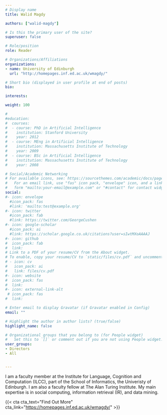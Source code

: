 ```yaml
---
# Display name
title: Walid Magdy 

authors: ["walid-magdy"]

# Is this the primary user of the site?
superuser: false 

# Role/position
role: Reader 

# Organizations/Affiliations
organizations:
- name: University of Edinburgh
  url: "http://homepages.inf.ed.ac.uk/wmagdy/"

# Short bio (displayed in user profile at end of posts)
bio: 

interests: 

weight: 100

#
#education:
#  courses:
#  - course: PhD in Artificial Intelligence
#    institution: Stanford University
#    year: 2012
#  - course: MEng in Artificial Intelligence
#    institution: Massachusetts Institute of Technology
#    year: 2009
#  - course: BSc in Artificial Intelligence
#    institution: Massachusetts Institute of Technology
#    year: 2008

# Social/Academic Networking
# For available icons, see: https://sourcethemes.com/academic/docs/page-builder/#icons
#   For an email link, use "fas" icon pack, "envelope" icon, and a link in the
#   form "mailto:your-email@example.com" or "#contact" for contact widget.
social:
#- icon: envelope
  #icon_pack: fas
  #link: 'mailto:test@example.org'
#- icon: twitter
  #icon_pack: fab
  #link: https://twitter.com/GeorgeCushen
#- icon: google-scholar
  #icon_pack: ai
  #link: https://scholar.google.co.uk/citations?user=sIwtMXoAAAAJ
#- icon: github
#  icon_pack: fab
#  link: 
# Link to a PDF of your resume/CV from the About widget.
# To enable, copy your resume/CV to `static/files/cv.pdf` and uncomment the lines below.
# - icon: cv
#   icon_pack: ai
#   link: files/cv.pdf
#- icon: website
#  icon_pack: fas
#  link: 
#- icon: external-link-alt
 # icon_pack: fas
#  link: 

# Enter email to display Gravatar (if Gravatar enabled in Config)
email: ""

# Highlight the author in author lists? (true/false)
highlight_name: false

# Organizational groups that you belong to (for People widget)
#   Set this to `[]` or comment out if you are not using People widget.
user_groups:
- Directors
- All 


---
```


I am a faculty member at the Institute for Language, Cognition and Computation (ILCC), part of the School of Informatics, the Univeristy of Edinburgh. I am also a faculty fellow at The Alan Turing Institute. My main expertise is in social computing, information retrieval (IR), and data mining. 


{{< cta cta_text="Find Out More" cta_link="https://homepages.inf.ed.ac.uk/wmagdy/" >}}